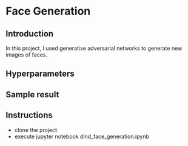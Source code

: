 # Face Generation

## Introduction

In this project, I used generative adversarial networks to generate new images of faces.

## Hyperparameters

## Sample result

## Instructions

* clone the project
* execute jupyter notebook dlnd_face_generation.ipynb


